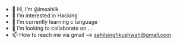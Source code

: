 - 👋 Hi, I’m @imsahilk
- 👀 I’m interested in Hacking
- 🌱 I’m currently learning c language
- 💞️ I’m looking to collaborate on ...
- 📫 How to reach me via gmail --> sahilsinghkushwah@gmail.com

<!---
imsahilk/imsahilk is a ✨ special ✨ repository because its `README.md` (this file) appears on your GitHub profile.
You can click the Preview link to take a look at your changes.
--->
